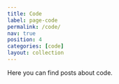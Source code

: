 ```yaml
---
title: Code
label: page-code
permalink: /code/
nav: true
position: 4
categories: [code]
layout: collection
---
```


Here you can find posts about code.
